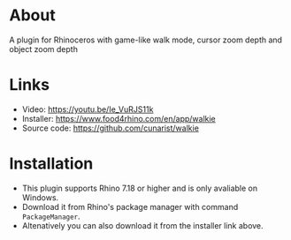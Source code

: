 # About

A plugin for Rhinoceros with game-like walk mode, cursor zoom depth and object zoom depth

# Links

- Video: https://youtu.be/Ie_VuRJS11k
- Installer: https://www.food4rhino.com/en/app/walkie
- Source code: https://github.com/cunarist/walkie

# Installation

- This plugin supports Rhino 7.18 or higher and is only avaliable on Windows.
- Download it from Rhino's package manager with command `PackageManager`.
- Altenatively you can also download it from the installer link above.
